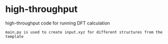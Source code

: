 # high-throughput
high-throughput code for running DFT calculation
```
main.py is used to create input.xyz for different structures from the template
```

